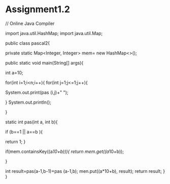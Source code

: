 # Assignment1.2
// Online Java Compiler

import java.util.HashMap;
import java.util.Map;

public class pascal2{

private static Map<Integer, Integer> mem= new HashMap<>();

public static void main(String[] args){

int a=10;

for(int i=1;i<n;i++){ 
    for(int j=1;j<=1;j++){

System.out.print(pas (i,j)+" ");

} 
System.out.println();
    
}

static int pas(int a, int b){

if (b==1 || a==b ){

return 1;
}

if(mem.containsKey((a*10+b))){
    return mem.get((a*10+b));
    
}

int result=pas(a-1,b-1)+pas (a-1,b); 
men.put((a*10+b), result);
return result;
}
}


















